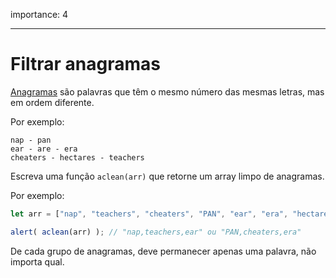 importance: 4

---

# Filtrar anagramas

[Anagramas](https://en.wikipedia.org/wiki/Anagram) são palavras que têm o mesmo número das mesmas letras, mas em ordem diferente.

Por exemplo:

```
nap - pan
ear - are - era
cheaters - hectares - teachers
```

Escreva uma função `aclean(arr)` que retorne um array limpo de anagramas.

Por exemplo:

```js
let arr = ["nap", "teachers", "cheaters", "PAN", "ear", "era", "hectares"];

alert( aclean(arr) ); // "nap,teachers,ear" ou "PAN,cheaters,era"
```

De cada grupo de anagramas, deve permanecer apenas uma palavra, não importa qual.
